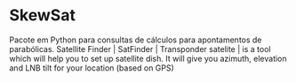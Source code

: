 # SkewSat
Pacote em Python para consultas de cálculos para apontamentos de parabólicas. Satellite Finder | SatFinder | Transponder satelite | is a tool which will help you to set up satellite dish. It will give you azimuth, elevation and LNB tilt for your location (based on GPS)
